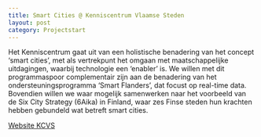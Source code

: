 ```yaml
---
title: Smart Cities @ Kenniscentrum Vlaamse Steden
layout: post
category: Projectstart
---
```

Het Kenniscentrum gaat uit van een holistische benadering van het concept ‘smart cities’, met als vertrekpunt het omgaan met maatschappelijke uitdagingen, waarbij technologie een ‘enabler’ is. We willen met dit programmaspoor complementair zijn aan de benadering van het ondersteuningsprogramma ‘Smart Flanders’, dat focust op real-time data. Bovendien willen we waar mogelijk samenwerken naar het voorbeeld van de Six City Strategy (6Aika) in Finland, waar zes Finse steden hun krachten hebben gebundeld wat betreft smart cities.

[Website KCVS](http://www.kenniscentrumvlaamsesteden.be/2017-2021/smartcities/Paginas/default.aspx)
